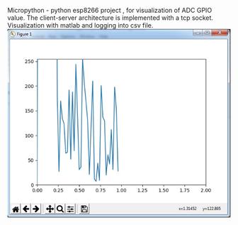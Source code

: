 Micropython - python esp8266 project , for visualization of ADC GPIO value. The client-server architecture is implemented with a tcp socket. Visualization with matlab and logging into csv file.
![Screenshot](plot.jpg)
